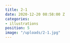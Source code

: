 ```yaml
---
title: 2-1
date: 2020-12-20 08:58:00 Z
categories:
- illustrations
position: 5
image: "/uploads/2-1.jpg"
---
```



